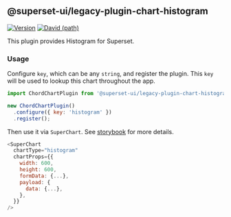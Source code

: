 ## @superset-ui/legacy-plugin-chart-histogram

[![Version](https://img.shields.io/npm/v/@superset-ui/legacy-plugin-chart-histogram.svg?style=flat-square)](https://img.shields.io/npm/v/@superset-ui/legacy-plugin-chart-histogram.svg?style=flat-square)
[![David (path)](https://img.shields.io/david/apache-superset/superset-ui.svg?path=packages%2Fsuperset-ui-legacy-plugin-chart-histogram&style=flat-square)](https://david-dm.org/apache-superset/superset-ui?path=packages/superset-ui-legacy-plugin-chart-histogram)

This plugin provides Histogram for Superset.

### Usage

Configure `key`, which can be any `string`, and register the plugin. This `key` will be used to lookup this chart throughout the app.

```js
import ChordChartPlugin from '@superset-ui/legacy-plugin-chart-histogram';

new ChordChartPlugin()
  .configure({ key: 'histogram' })
  .register();
```

Then use it via `SuperChart`. See [storybook](https://apache-superset.github.io/superset-ui-legacy/?selectedKind=plugin-chart-histogram) for more details.

```js
<SuperChart
  chartType="histogram"
  chartProps={{
    width: 600,
    height: 600,
    formData: {...},
    payload: {
      data: {...},
    },
  }}
/>
```